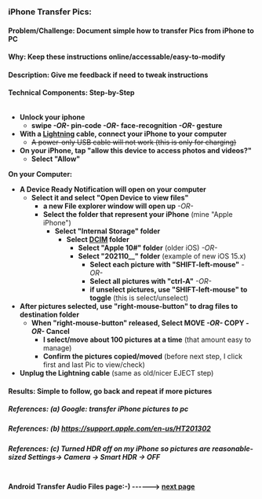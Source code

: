 
### iPhone Transfer Pics:

#### Problem/Challenge: Document simple how to transfer Pics from iPhone to PC

#### Why: Keep these instructions online/accessable/easy-to-modify

#### Description: Give me feedback if need to tweak instructions

#### Technical Components: Step-by-Step

```markdown
```

* **Unlock your iphone**
  * **swipe _-OR-_ pin-code _-OR-_ face-recognition _-OR-_ gesture**
* **With a [Lightning](./images/lightning.jpg) cable, connect your iPhone to your computer**
  * ~~A power-only USB cable will not work (this is only for charging)~~
* **On your iPhone, tap "allow this device to access photos and videos?"**
  * **Select "Allow"**

**On your Computer:**  
* **A Device Ready Notification will open on your computer**
  * **Select it and select "Open Device to view files"**
    * **a new File explorer window will open up**
       _-OR-_
    * **Select the folder that represent your iPhone** (mine "Apple iPhone")  
      * **Select "Internal Storage" folder**
        * **Select [DCIM](https://en.wikipedia.org/wiki/Design_rule_for_camera_file_system) folder**
          * **Select "Apple 10#" folder** (older iOS)
           _-OR-_
          * **Select "202110__" folder** (example of new iOS 15.x)
            * **Select each picture with "SHIFT-left-mouse"**
             _-OR-_
            * **Select all pictures with "ctrl-A"**
             _-OR-_
            * **if unselect pictures, use "SHIFT-left-mouse" to toggle** (this is select/unselect)
* **After pictures selected, use "right-mouse-button" to drag files to destination folder**
  * **When "right-mouse-button" released, Select MOVE _-OR-_ COPY _-OR-_ Cancel**
    * **I select/move about 100 pictures at a time** (that amount easy to manage)
    * **Confirm the pictures copied/moved** (before next step, I click first and last Pic to view/check)
* **Unplug the Lightning cable** (same as old/nicer EJECT step)

#### Results: Simple to follow, go back and repeat if more pictures

##### References: (a) Google: transfer iPhone pictures to pc

##### References: (b) https://support.apple.com/en-us/HT201302

##### References: (c) Turned HDR off on my iPhone so pictures are reasonable-sized Settings-> Camera -> Smart HDR -> OFF

```markdown
```
#### **Android Transfer Audio Files page:-) ------>** [next page](./android_transfer_audio_files.md)
